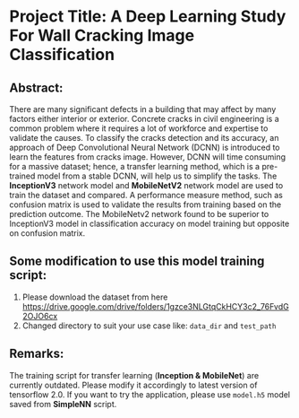 # Project Title: A Deep Learning Study For Wall Cracking Image Classification


## Abstract: 
There are many significant defects in a building that may affect by many factors either interior or exterior. Concrete cracks in civil  engineering is a common problem where it requires a lot of workforce and expertise to validate the causes. To classify the cracks detection and its accuracy, an approach of Deep Convolutional Neural Network (DCNN) is introduced to learn the features from cracks image. However, DCNN will time consuming for a massive dataset; hence, a transfer learning method, which is a pre-trained model from a stable DCNN, will help us to simplify the tasks. The **InceptionV3** network model and **MobileNetV2** network model are used to train the dataset and compared. A performance measure method, such as confusion matrix is used to validate the results from training based on the prediction outcome. The MobileNetv2 network found to be superior to InceptionV3 model in classification accuracy on model training but opposite on confusion matrix.


## Some modification to use this model training script:
1. Please download the dataset from here https://drive.google.com/drive/folders/1gzce3NLGtqCkHCY3c2_76FvdG2OJO6cx
2. Changed directory to suit your use case like: `data_dir` and `test_path`


## Remarks:

The training script for transfer learning (**Inception & MobileNet**) are currently outdated. Please modify it accordingly to latest version of tensorflow 2.0. If you want to try the application, please use `model.h5` model saved from **SimpleNN** script.
